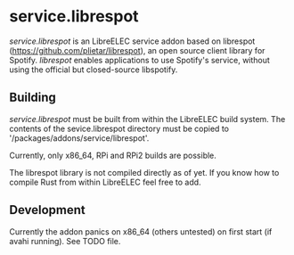 # service.librespot
*service.librespot* is an LibreELEC service addon based on librespot (https://github.com/plietar/librespot), 
an open source client library for Spotify. *librespot* enables applications to 
use Spotify's service, without using the official but closed-source 
libspotify.

## Building
*service.librespot* must be built from within the LibreELEC build system.
The contents of the sevice.librespot directory must be copied to 
'/packages/addons/service/librespot'.

Currently, only x86_64, RPi and RPi2 builds are possible.

The librespot library is not compiled directly as of yet. If you know how to 
compile Rust from within LibreELEC feel free to add.

## Development
Currently the addon panics on x86_64 (others untested) on first start (if avahi running). See TODO file.
